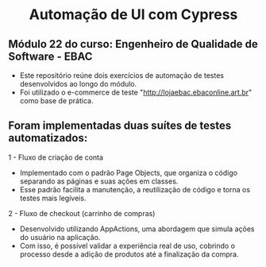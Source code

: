 <h1 align="center"> Automação de UI com Cypress </h1>

## Módulo 22 do curso: Engenheiro de Qualidade de Software - EBAC
- Este repositório reúne dois exercícios de automação de testes desenvolvidos ao longo do módulo. 
- Foi utilizado o e-commerce de teste "http://lojaebac.ebaconline.art.br" como base de prática.

## Foram implementadas duas suítes de testes automatizados:

1 - Fluxo de criação de conta
- Implementado com o padrão Page Objects, que organiza o código separando as páginas e suas ações em classes.
- Esse padrão facilita a manutenção, a reutilização de código e torna os testes mais legíveis.

2 - Fluxo de checkout (carrinho de compras)
- Desenvolvido utilizando AppActions, uma abordagem que simula ações do usuário na aplicação.
- Com isso, é possível validar a experiência real de uso, cobrindo o processo desde a adição de produtos até a finalização da compra.
